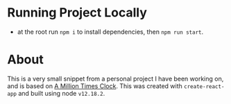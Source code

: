 # Running Project Locally

- at the root run `npm i` to install dependencies, then `npm run start`.

# About

This is a very small snippet from a personal project I have been working on, and is based on [A Million Times Clock](https://www.humanssince1982.com/a-million-times). This was created with `create-react-app` and built using node `v12.18.2`.
